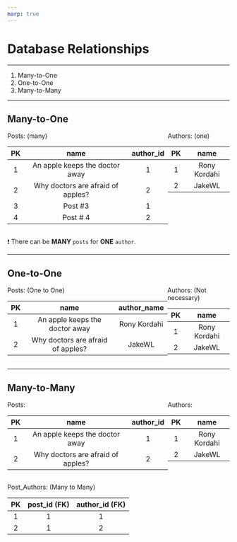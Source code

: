 ```yaml
---
marp: true
---
```


# Database Relationships

---

1. Many-to-One
2. One-to-One
3. Many-to-Many

---

<style scoped>
    .flex {
        display: flex;
        justify-content: space-around;
    }
</style>

## Many-to-One

<div class="flex">
<div>
Posts: (many)

|  PK   |               name                | author_id |
| :---: | :-------------------------------: | :-------: |
|   1   |  An apple keeps the doctor away   |     1     |
|   2   | Why doctors are afraid of apples? |     2     |
|   3   |              Post #3              |     1     |
|   4   |             Post # 4              |     2     |
</div>

<div>
Authors: (one)

|  PK   |     name     |
| :---: | :----------: |
|   1   | Rony Kordahi |
|   2   |    JakeWL    |
</div>
</div>

❗ There can be **MANY** `posts` for **ONE** `author`.

---

<style scoped>
    .flex {
        display: flex;
        justify-content: space-around;
    }
</style>

## One-to-One

<div class="flex">
<div>
Posts: (One to One)

|  PK   |               name                | author_name  |
| :---: | :-------------------------------: | :----------: |
|   1   |  An apple keeps the doctor away   | Rony Kordahi |
|   2   | Why doctors are afraid of apples? |    JakeWL    |
</div>

<div>
Authors: (Not necessary)

|  PK   |     name     |
| :---: | :----------: |
|   1   | Rony Kordahi |
|   2   |    JakeWL    |
</div>
</div>

---

<style scoped>
    section {
        font-size: 24px;
    }
    .flex {
        display: flex;
        justify-content: space-around;
    }
</style>

## Many-to-Many

<div class="flex">
<div>
Posts:

|  PK   |               name                | author_id |
| :---: | :-------------------------------: | :-------: |
|   1   |  An apple keeps the doctor away   |     1     |
|   2   | Why doctors are afraid of apples? |     2     |
</div>

<div>
Authors:

|  PK   |     name     |
| :---: | :----------: |
|   1   | Rony Kordahi |
|   2   |    JakeWL    |
</div>
</div>

Post_Authors: (Many to Many)

|  PK   | post_id (FK) | author_id (FK) |
| :---: | :----------: | :------------: |
|   1   |      1       |       1        |
|   2   |      1       |       2        |